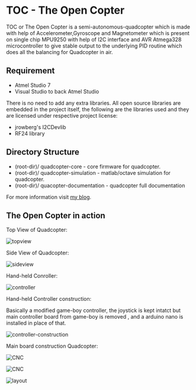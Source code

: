 # TOC - The Open Copter #

 TOC or The Open Copter is a semi-autonomous-quadcopter which is made with help of Accelerometer,Gyroscope and Magnetometer which is present on single chip MPU9250 with help of I2C interface and AVR Atmega328 microcontroller to give stable output to the underlying PID routine which does all the balancing for Quadcopter in air. 

 ## Requirement ##

* Atmel Studio 7
*  Visual Studio to back Atmel Studio

There is no need to add any extra libraries. All open source libraries are embedded in the project itself, the following are the libraries used and they are licensed under respective project license:

* jrowberg's I2CDevlib
* RF24 library

## Directory Structure ##

* (root-dir)/ quadcopter-core - core firmware for quadcopter.
* (root-dir)/ quadcopter-simulation - matlab/octave simulation for quadcopter.
* (root-dir)/ quacopter-documentation - quadcopter full documentation

For more information visit [my blog](https://cryptecx.xyz).

## The Open Copter in action ##

Top View of Quadcopter:

![topview](./images/IMG_0174.jpg)

Side View of Quadcopter:

![sideview](./images/IMG_0292.jpg)

Hand-held Conroller:

![controller](./images/IMG_0178.jpg)

Hand-held Controller construction:

Basically a modified game-boy controller, the joystick is kept intatct but main controller board from game-boy is removed , and a arduino nano is  installed in place of that.

![controller-construction](./images/IMG_0182.jpg)

Main board construction Quadcopter:

![CNC](./images/IMG_0181.jpg)


![CNC](./images/IMG_0179.jpg)


![layout](./images/IMG_0180.jpg)

